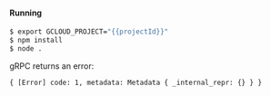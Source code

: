 #### Running

```sh
$ export GCLOUD_PROJECT="{{projectId}}"
$ npm install
$ node .
```

gRPC returns an error:
```
{ [Error] code: 1, metadata: Metadata { _internal_repr: {} } }
```